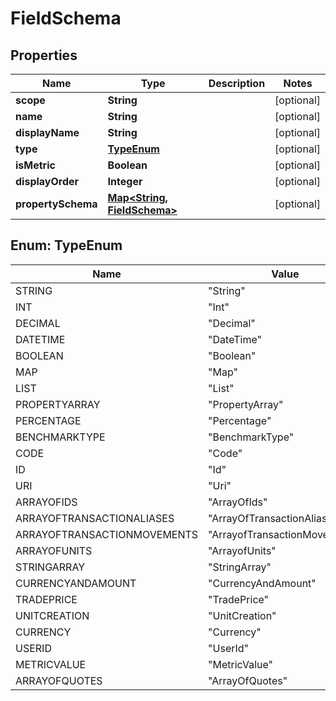 
# FieldSchema

## Properties
Name | Type | Description | Notes
------------ | ------------- | ------------- | -------------
**scope** | **String** |  |  [optional]
**name** | **String** |  |  [optional]
**displayName** | **String** |  |  [optional]
**type** | [**TypeEnum**](#TypeEnum) |  |  [optional]
**isMetric** | **Boolean** |  |  [optional]
**displayOrder** | **Integer** |  |  [optional]
**propertySchema** | [**Map&lt;String, FieldSchema&gt;**](FieldSchema.md) |  |  [optional]


<a name="TypeEnum"></a>
## Enum: TypeEnum
Name | Value
---- | -----
STRING | &quot;String&quot;
INT | &quot;Int&quot;
DECIMAL | &quot;Decimal&quot;
DATETIME | &quot;DateTime&quot;
BOOLEAN | &quot;Boolean&quot;
MAP | &quot;Map&quot;
LIST | &quot;List&quot;
PROPERTYARRAY | &quot;PropertyArray&quot;
PERCENTAGE | &quot;Percentage&quot;
BENCHMARKTYPE | &quot;BenchmarkType&quot;
CODE | &quot;Code&quot;
ID | &quot;Id&quot;
URI | &quot;Uri&quot;
ARRAYOFIDS | &quot;ArrayOfIds&quot;
ARRAYOFTRANSACTIONALIASES | &quot;ArrayOfTransactionAliases&quot;
ARRAYOFTRANSACTIONMOVEMENTS | &quot;ArrayofTransactionMovements&quot;
ARRAYOFUNITS | &quot;ArrayofUnits&quot;
STRINGARRAY | &quot;StringArray&quot;
CURRENCYANDAMOUNT | &quot;CurrencyAndAmount&quot;
TRADEPRICE | &quot;TradePrice&quot;
UNITCREATION | &quot;UnitCreation&quot;
CURRENCY | &quot;Currency&quot;
USERID | &quot;UserId&quot;
METRICVALUE | &quot;MetricValue&quot;
ARRAYOFQUOTES | &quot;ArrayOfQuotes&quot;



